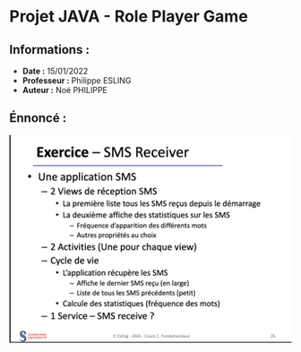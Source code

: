 # Projet JAVA - Role Player Game

## Informations :

- **Date :** 15/01/2022
- **Professeur :** Philippe ESLING
- **Auteur :** Noé PHILIPPE

## Énnoncé :

![](SMSBomber.png)
